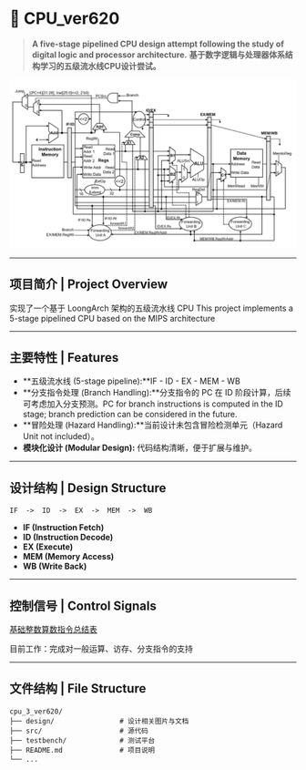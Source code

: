 # 🚀 CPU_ver620

> **A five-stage pipelined CPU design attempt following the study of digital logic and processor architecture.**
> **基于数字逻辑与处理器体系结构学习的五级流水线CPU设计尝试。**

![Project Logo](./design/5-stage-pipeline.jpg)

---

## 项目简介 | Project Overview

实现了一个基于 LoongArch 架构的五级流水线 CPU
This project implements a 5-stage pipelined CPU based on the MIPS architecture

---

## 主要特性 | Features

- **五级流水线 (5-stage pipeline):**IF - ID - EX - MEM - WB
- **分支指令处理 (Branch Handling):**分支指令的 PC 在 ID 阶段计算，后续可考虑加入分支预测。PC for branch instructions is computed in the ID stage; branch prediction can be considered in the future.
- **冒险处理 (Hazard Handling):**当前设计未包含冒险检测单元（Hazard Unit not included）。
- **模块化设计 (Modular Design):**
  代码结构清晰，便于扩展与维护。

---

## 设计结构 | Design Structure

```
IF  ->  ID  ->  EX  ->  MEM  ->  WB
```

- **IF (Instruction Fetch)**
- **ID (Instruction Decode)**
- **EX (Execute)**
- **MEM (Memory Access)**
- **WB (Write Back)**

---

## 控制信号 | Control Signals

[基础整数算数指令总结表](./LA32_比赛限定版_v1.1.xlsx)

目前工作：完成对一般运算、访存、分支指令的支持


---

## 文件结构 | File Structure

```
cpu_3_ver620/
├── design/                # 设计相关图片与文档
├── src/                   # 源代码
├── testbench/             # 测试平台
├── README.md              # 项目说明
└── ...
```
